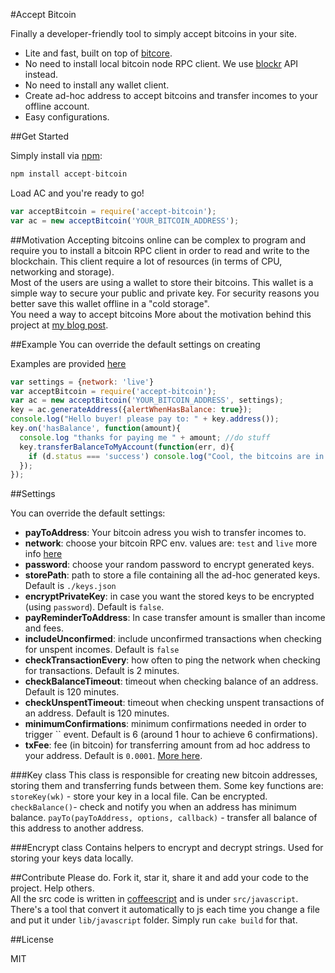 #Accept Bitcoin


Finally a developer-friendly tool to simply accept bitcoins in your site. 

  - Lite and fast, built on top of [bitcore](http://bitcore.io).
  - No need to install local bitcoin node RPC client. We use [blockr](http://blockr.io) API instead.
  - No need to install any wallet client. 
  - Create ad-hoc address to accept bitcoins and transfer incomes to your offline account.
  - Easy configurations.


##Get Started

Simply install via [npm](https://npmjs.org/):

```javascript
npm install accept-bitcoin
```
Load AC and you're ready to go!
```javascript
var acceptBitcoin = require('accept-bitcoin');
var ac = new acceptBitcoin('YOUR_BITCOIN_ADDRESS');
```

##Motivation 
Accepting bitcoins online can be complex to program and require you to install a bitcoin RPC client in order to read and write to the blockchain. This client require a lot of resources (in terms of CPU, networking and storage).  
Most of the users are using a wallet to store their bitcoins. This wallet is a simple way to secure your public and private key. For security reasons you better save this wallet offline in a "cold storage".   
You need a way to accept bitcoins 
More about the motivation behind this project at [my blog post](http://sagivo.com/post/97125970778/bitcoin-on-node-js-do-it-yourself).

##Example
You can override the default settings on creating

Examples are provided [here](https://github.com/sagivo/accept-bitcoin/blob/master/examples.js)
```javascript
var settings = {network: 'live'}
var acceptBitcoin = require('accept-bitcoin');
var ac = new acceptBitcoin('YOUR_BITCOIN_ADDRESS', settings);
key = ac.generateAddress({alertWhenHasBalance: true});
console.log("Hello buyer! please pay to: " + key.address());
key.on('hasBalance', function(amount){
  console.log "thanks for paying me " + amount; //do stuff
  key.transferBalanceToMyAccount(function(err, d){
    if (d.status === 'success') console.log("Cool, the bitcoins are in my private account!");
  });
});
```

##Settings

You can override the default settings:  
  - **payToAddress**: Your bitcoin adress you wish to transfer incomes to. 
  - **network**: choose your bitcoin RPC env. values are: `test` and `live`
more info [here](https://github.com/bitpay/bitcore/blob/cd353ac02e76fb3294c40366d8d5dc04ce1939d7/networks.js)  
  - **password**: choose your random password to encrypt generated keys.  
  - **storePath**: path to store a file containing all the ad-hoc generated keys. Default is `./keys.json`
  - **encryptPrivateKey**: in case you want the stored keys to be encrypted (using `password`). Default is `false`.
  - **payReminderToAddress**: In case transfer amount is smaller than income and fees. 
  - **includeUnconfirmed**: include unconfirmed transactions when checking for unspent incomes. Default is `false`
  - **checkTransactionEvery**: how often to ping the network when checking for transactions. Default is 2 minutes. 
  - **checkBalanceTimeout**: timeout when checking balance of an address. Default is 120 minutes. 
  - **checkUnspentTimeout**: timeout when checking unspent transactions of an address. Default is 120 minutes. 
  - **minimumConfirmations**: minimum confirmations needed in order to trigger `` event. Default is 6 (around 1 hour to achieve 6 confirmations).
  - **txFee**: fee (in bitcoin) for transferring amount from ad hoc address to your address. Default is `0.0001`. [More here](https://en.bitcoin.it/wiki/Transaction_fees).

###Key class
This class is responsible for creating new bitcoin addresses, storing them and transferring funds between them. Some key functions are:  
`storeKey(wk)` - store your key in a local file. Can be encrypted.  
`checkBalance()`- check and notify you when an address has minimum balance.
`payTo(payToAddress, options, callback)` - transfer all balance of this address to another address.

###Encrypt class
Contains helpers to encrypt and decrypt strings. Used for storing your keys data locally.  

##Contribute
Please do. Fork it, star it, share it and add your code to the project. Help others.  
All the src code is written in [coffeescript](http://coffeescript.org) and is under `src/javascript`. There's a tool that convert it automatically to js each time you change a file and put it under `lib/javascript` folder. Simply run `cake build` for that. 

##License

MIT